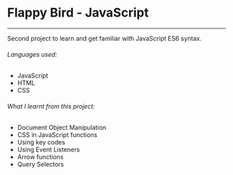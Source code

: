 # Flappy Bird - JavaScript

---

Second project to learn and get familiar with JavaScript ES6 syntax.


###### Languages used:
* JavaScript
* HTML
* CSS

###### What I learnt from this project:
* Document Object Manipulation
* CSS in JavaScript functions
* Using key codes
* Using Event Listeners
* Arrow functions
* Query Selectors
